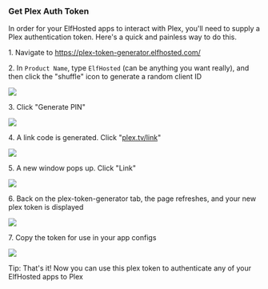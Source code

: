 ### Get Plex Auth Token

In order for your ElfHosted apps to interact with Plex, you'll need to supply a Plex authentication token. Here's a quick and painless way to do this.

1\. Navigate to <https://plex-token-generator.elfhosted.com/>


2\. In `Product Name`, type `ElfHosted` (can be anything you want really), and then click the "shuffle" icon to generate a random client ID

![](https://ajeuwbhvhr.cloudimg.io/colony-recorder.s3.amazonaws.com/files/2024-12-15/6caf8d81-c0c7-4096-948b-917a829f45db/user_cropped_screenshot.jpeg?tl_px=142,237&br_px=1861,1198&force_format=jpeg&q=100&width=1120.0&wat=1&wat_opacity=1&wat_gravity=northwest&wat_url=https://colony-recorder.s3.amazonaws.com/images/watermarks/50762E_standard.png&wat_pad=524,276)


3\. Click "Generate PIN"

![](https://ajeuwbhvhr.cloudimg.io/colony-recorder.s3.amazonaws.com/files/2024-12-15/002ab261-fefc-49c0-9b03-d11faba0ca20/ascreenshot.jpeg?tl_px=0,515&br_px=1719,1476&force_format=jpeg&q=100&width=1120.0&wat=1&wat_opacity=1&wat_gravity=northwest&wat_url=https://colony-recorder.s3.amazonaws.com/images/watermarks/50762E_standard.png&wat_pad=427,276)


4\. A link code is generated. Click "[plex.tv/link](http://plex.tv/link)"

![](https://ajeuwbhvhr.cloudimg.io/colony-recorder.s3.amazonaws.com/files/2024-12-15/203baab7-1a17-4b50-ab98-496301e6290b/ascreenshot.jpeg?tl_px=396,579&br_px=2116,1540&force_format=jpeg&q=100&width=1120.0&wat=1&wat_opacity=1&wat_gravity=northwest&wat_url=https://colony-recorder.s3.amazonaws.com/images/watermarks/50762E_standard.png&wat_pad=684,276)


5\. A new window pops up. Click "Link"

![](https://ajeuwbhvhr.cloudimg.io/colony-recorder.s3.amazonaws.com/files/2024-12-15/ada5f1b1-4cfd-433f-94c1-75cdd0b36436/ascreenshot.jpeg?tl_px=190,507&br_px=1909,1468&force_format=jpeg&q=100&width=1120.0&wat=1&wat_opacity=1&wat_gravity=northwest&wat_url=https://colony-recorder.s3.amazonaws.com/images/watermarks/50762E_standard.png&wat_pad=524,277)


6\. Back on the plex-token-generator tab, the page refreshes, and your new plex token is displayed

![](https://ajeuwbhvhr.cloudimg.io/colony-recorder.s3.amazonaws.com/files/2024-12-15/95e5211b-2758-4f78-8254-e2480c95d45c/user_cropped_screenshot.jpeg?tl_px=0,539&br_px=1719,1500&force_format=jpeg&q=100&width=1120.0&wat=1&wat_opacity=1&wat_gravity=northwest&wat_url=https://colony-recorder.s3.amazonaws.com/images/watermarks/50762E_standard.png&wat_pad=444,276)


7\. Copy the token for use in your app configs

![](https://ajeuwbhvhr.cloudimg.io/colony-recorder.s3.amazonaws.com/files/2024-12-15/ad9ed7c0-05c5-4031-a24c-ca28df0cae7e/user_cropped_screenshot.jpeg?tl_px=396,531&br_px=2116,1492&force_format=jpeg&q=100&width=1120.0&wat=1&wat_opacity=1&wat_gravity=northwest&wat_url=https://colony-recorder.s3.amazonaws.com/images/watermarks/50762E_standard.png&wat_pad=531,277)


Tip: That's it! Now you can use this plex token to authenticate any of your ElfHosted apps to Plex